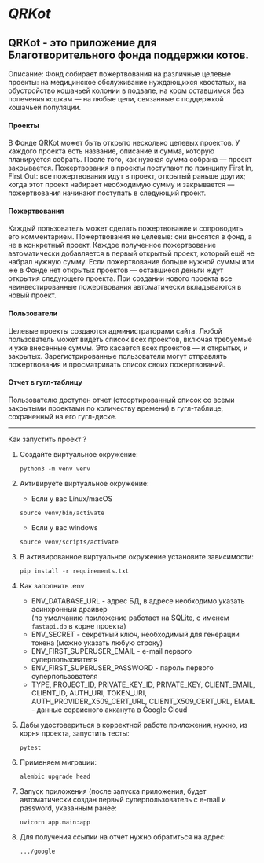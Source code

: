 # _**QRKot**_

## **QRKot** - это приложение для Благотворительного фонда поддержки котов.

Описание: Фонд собирает пожертвования на различные целевые проекты: на медицинское обслуживание нуждающихся хвостатых, на обустройство кошачьей колонии в подвале, на корм оставшимся без попечения кошкам — на любые цели, связанные с поддержкой кошачьей популяции.

#### **Проекты**    
В Фонде QRKot может быть открыто несколько целевых проектов. У каждого проекта есть название, описание и сумма, которую планируется собрать. После того, как нужная сумма собрана — проект закрывается. Пожертвования в проекты поступают по принципу First In, First Out: все пожертвования идут в проект, открытый раньше других; когда этот проект набирает необходимую сумму и закрывается — пожертвования начинают поступать в следующий проект.  
#### **Пожертвования**  
Каждый пользователь может сделать пожертвование и сопроводить его комментарием. Пожертвования не целевые: они вносятся в фонд, а не в конкретный проект. Каждое полученное пожертвование автоматически добавляется в первый открытый проект, который ещё не набрал нужную сумму. Если пожертвование больше нужной суммы или же в Фонде нет открытых проектов — оставшиеся деньги ждут открытия следующего проекта. При создании нового проекта все неинвестированные пожертвования автоматически вкладываются в новый проект.  
#### **Пользователи**  
Целевые проекты создаются администраторами сайта. 
Любой пользователь может видеть список всех проектов, включая требуемые и уже внесенные суммы. Это касается всех проектов — и открытых, и закрытых.
Зарегистрированные пользователи могут отправлять пожертвования и просматривать список своих пожертвований.
#### **Отчет в гугл-таблицу**
Пользователю доступен отчет (отсортированный список со всеми закрытыми проектами по количеству времени) в гугл-таблице, сохраненный на его гугл-диске.

---

Как запустить проект ?  
1. Создайте виртуальное окружение:
   
    ```
    python3 -m venv venv
    ```
2. Активируете виртуальное окружение:  
   * Если у вас Linux/macOS
   	```
    source venv/bin/activate
    ```
	* Если у вас windows  
    ```
    source venv/scripts/activate
    ```
3. В активированное виртуальное окружение установите зависимости:
   ```
   pip install -r requirements.txt
   ```
4. Как заполнить .env
   - ENV_DATABASE_URL - адрес БД, в адресе необходимо указать асинхронный драйвер  
      (по умолчанию приложение работает на SQLite, с именем `fastapi.db` в корне проекта)
   - ENV_SECRET - секретный ключ, необходимый для генерации токена (можно указать любую строку)
   - ENV_FIRST_SUPERUSER_EMAIL - e-mail первого суперпользователя
   - ENV_FIRST_SUPERUSER_PASSWORD - пароль первого суперпользователя
   - TYPE, PROJECT_ID, PRIVATE_KEY_ID, PRIVATE_KEY, CLIENT_EMAIL, CLIENT_ID, AUTH_URI, TOKEN_URI, AUTH_PROVIDER_X509_CERT_URL, CLIENT_X509_CERT_URL, EMAIL - данные сервисного акканута в Google Cloud
5. Дабы удостовериться в корректной работе приложения, нужно, из корня проекта, запустить тесты:
   ```
   pytest
   ```
6. Применяем миграции:
   ```
   alembic upgrade head
   ```
6. Запуск приложения (после запуска приложения, будет автоматически создан первый суперпользователь с e-mail и password, указанным ранее:
   ```
   uvicorn app.main:app
   ```
7. Для получения ссылки на отчет нужно обратиться на адрес:
   ```
   .../google
   ```
